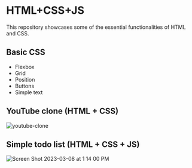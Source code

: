 
# HTML+CSS+JS

This repository showcases some of the essential functionalities of HTML and CSS.

## Basic CSS
 - Flexbox
 - Grid
 - Position
 - Buttons
 - Simple text

## YouTube clone (HTML + CSS)

![youtube-clone](https://user-images.githubusercontent.com/28289997/223366088-ecdf3a6f-cdfa-4c82-8f70-64bce26dc9ed.gif)


## Simple todo list (HTML + CSS + JS)

![Screen Shot 2023-03-08 at 1 14 00 PM](https://user-images.githubusercontent.com/28289997/223710709-69e58a9d-1d8e-4403-a6c0-d56430a3ed89.png)
